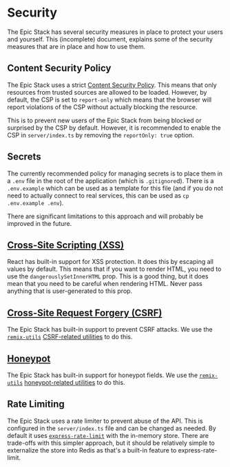 # Security

The Epic Stack has several security measures in place to protect your users and
yourself. This (incomplete) document, explains some of the security measures
that are in place and how to use them.

## Content Security Policy

The Epic Stack uses a strict
[Content Security Policy](https://developer.mozilla.org/en-US/docs/Web/HTTP/CSP).
This means that only resources from trusted sources are allowed to be loaded.
However, by default, the CSP is set to `report-only` which means that the
browser will report violations of the CSP without actually blocking the
resource.

This is to prevent new users of the Epic Stack from being blocked or surprised
by the CSP by default. However, it is recommended to enable the CSP in
`server/index.ts` by removing the `reportOnly: true` option.

## Secrets

The currently recommended policy for managing secrets is to place them in a
`.env` file in the root of the application (which is `.gitignore`d). There is a
`.env.example` which can be used as a template for this file (and if you do not
need to actually connect to real services, this can be used as
`cp .env.example .env`).

There are significant limitations to this approach and will probably be improved
in the future.

## [Cross-Site Scripting (XSS)](https://developer.mozilla.org/en-US/docs/Glossary/Cross-site_scripting)

React has built-in support for XSS protection. It does this by escaping all
values by default. This means that if you want to render HTML, you need to use
the `dangerouslySetInnerHTML` prop. This is a good thing, but it does mean that
you need to be careful when rendering HTML. Never pass anything that is
user-generated to this prop.

## [Cross-Site Request Forgery (CSRF)](https://forms.epicweb.dev/07)

The Epic Stack has built-in support to prevent CSRF attacks. We use the
[`remix-utils`](https://github.com/sergiodxa/remix-utils)
[CSRF-related utilities](https://github.com/sergiodxa/remix-utils#csrf) to do
this.

## [Honeypot](https://forms.epicweb.dev/06)

The Epic Stack has built-in support for honeypot fields. We use the
[`remix-utils`](https://github.com/sergiodxa/remix-utils)
[honeypot-related utilities](https://github.com/sergiodxa/remix-utils#form-honeypot)
to do this.

## Rate Limiting

The Epic Stack uses a rate limiter to prevent abuse of the API. This is
configured in the `server/index.ts` file and can be changed as needed. By
default it uses [`express-rate-limit`](https://npm.im/express-rate-limit) with
the in-memory store. There are trade-offs with this simpler approach, but it
should be relatively simple to externalize the store into Redis as that's a
built-in feature to express-rate-limit.
